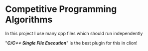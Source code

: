 # Competitive Programming Algorithms
In this project I use many cpp files which should run independently

"***C/C++ Single File Execution***" is the best plugin for this in clion!

